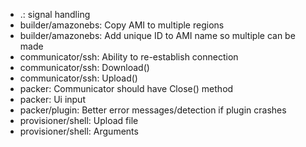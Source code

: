 * .: signal handling
* builder/amazonebs: Copy AMI to multiple regions
* builder/amazonebs: Add unique ID to AMI name so multiple can be made
* communicator/ssh: Ability to re-establish connection
* communicator/ssh: Download()
* communicator/ssh: Upload()
* packer: Communicator should have Close() method
* packer: Ui input
* packer/plugin: Better error messages/detection if plugin crashes
* provisioner/shell: Upload file
* provisioner/shell: Arguments
